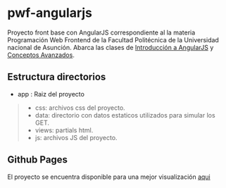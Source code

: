 # pwf-angularjs
Proyecto front base con AngularJS correspondiente al la materia Programación Web Frontend de la Facultad Politécnica de la Universidad nacional de Asunción. Abarca las clases de [Introducción a AngularJS](https://docs.google.com/presentation/d/1CkPeCQSOjd4t75fIaa7MWhFl2BkLv3XiY2xfRbIVHDo/edit?usp=sharing) y [Conceptos Avanzados](https://docs.google.com/presentation/d/1CkPeCQSOjd4t75fIaa7MWhFl2BkLv3XiY2xfRbIVHDo/edit?usp=sharing).


## Estructura directorios

* app : Raiz del proyecto

> * css: archivos css del proyecto.
> * data: directorio con datos estaticos utilizados para simular los GET.
> * views: partials html.
> * js: archivos JS del proyecto.


## Github Pages

El proyecto se encuentra disponible para una mejor visualización [aqui](https://cristhianjbd.github.io/pwf-angularjs/app/)
